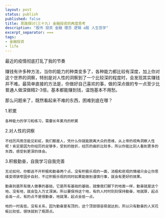 ```yaml
---
layout: post
status: publish
published: false
title: 思路探讨(三十九) 金融投资的再度思考
description: "股市 投资 金融 理念 逻辑 a股 人生哲学"
excerpt_separator: ===
tags:
- 金融投资
- life
---
```


最近的疫情彻底打乱了我的节奏

赚钱有许多种方法，当你的能力的种类变多了，各种能力都比较有深度，加上你对这个世界的洞察，特别是对人性的洞察到了一个比较深的程度时，会发现其实赚钱并不难。最简单直接的方法是，你做好自己喜欢的事，做的深点做的专一点至少比普通人做深做精2-3倍，基本都能赚到钱，温饱基本不用愁。

那么问题来了，既然看起来不难的东西，困难到底在哪？

1.积累

	各种能力的学习和练习，需要长年累月的积累

2.对人性的洞察

	不经历风雨怎能见彩虹，我们都是人，凭什么你就能脱离大众的思维，从上帝的视角洞察人性呢！肯定是因为你经历的足够多，受到的挫折，经历的曲折比较多，所以你能比别人看到更多的东西，感受到更深的体会。

3.积极勤奋，自我学习自我完善

	无论如何，你都逃不开积极和勤奋两个点，没有积极乐观的一面，消极和悲观的情绪只会让你思维变得狭窄固步自封，不过积极乐观的同时如果能做到谨慎行事，就会有更好的效果。

	勤奋则是所有做人做事的基础，它是所有基础的基础，就像我们脚下的地面一样，勤奋就是这个地，没有地，就会坠入万丈深渊。所以要保持这个地，有的人时时刻刻保持勤奋，地就厚，起点会高一点，有的点不是很勤奋，地就薄，起点会低一点。

	地的一时高低，没有关系，因为勤奋是有顶的，这个顶部很容易就达到，所以只有勤奋的人天花板比较低，很快就到了瓶颈点。


